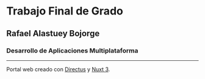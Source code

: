 # Trabajo Final de Grado

## **Rafael Alastuey Bojorge**

### Desarrollo de Aplicaciones Multiplataforma

---

Portal web creado con [Directus](https://directus.io) y [Nuxt 3](https://nuxt.com).
